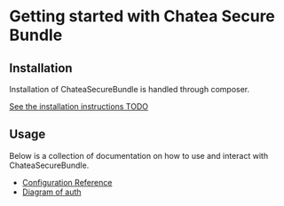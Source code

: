 Getting started with Chatea Secure Bundle
=====================================

## Installation

Installation of ChateaSecureBundle is handled through composer.

[See the installation instructions TODO](installation.md)

## Usage

Below is a collection of documentation on how to use and interact with ChateaSecureBundle.

- [Configuration Reference](config-reference.md)
- [Diagram of auth](auth.md)